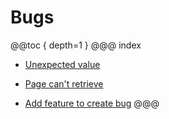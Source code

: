 # Bugs
@@toc { depth=1 }
@@@ index

* [Unexpected value](unexpectedvalue/index.md)

* [Page can't retrieve](pagecantget/index.md)

* [Add feature to create bug](addfeature/index.md)
@@@
